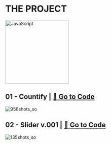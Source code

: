 # THE PROJECT

<img src="https://github.com/Pilag6/the-projects/assets/79191808/433f614c-5069-4d4a-b2d6-e7384edcfcf1" width=200px title="JavaScript">

## 01 - Countify | [:rocket: Go to Code](https://github.com/Pilag6/the-projects/tree/main/01-counterApp)
![956shots_so](https://github.com/Pilag6/the-projects/assets/79191808/2ce1f722-76f8-4e39-9f94-eea4ab777a0f)

## 02 - Slider v.001 | [:rocket: Go to Code](https://github.com/Pilag6/the-projects/tree/main/02-slider-1)
![135shots_so](https://github.com/Pilag6/the-projects/assets/79191808/b1313430-be41-4a4d-8b64-bf0a5b7216c4)


